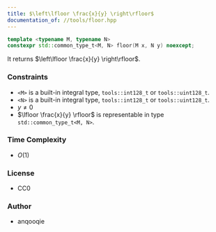 ```yaml
---
title: $\left\lfloor \frac{x}{y} \right\rfloor$
documentation_of: //tools/floor.hpp
---
```


```cpp
template <typename M, typename N>
constexpr std::common_type_t<M, N> floor(M x, N y) noexcept;
```

It returns $\left\lfloor \frac{x}{y} \right\rfloor$.

### Constraints
- `<M>` is a built-in integral type, `tools::int128_t` or `tools::uint128_t`.
- `<N>` is a built-in integral type, `tools::int128_t` or `tools::uint128_t`.
- $y \neq 0$
- $\lfloor \frac{x}{y} \rfloor$ is representable in type `std::common_type_t<M, N>`.

### Time Complexity
- $O(1)$

### License
- CC0

### Author
- anqooqie
